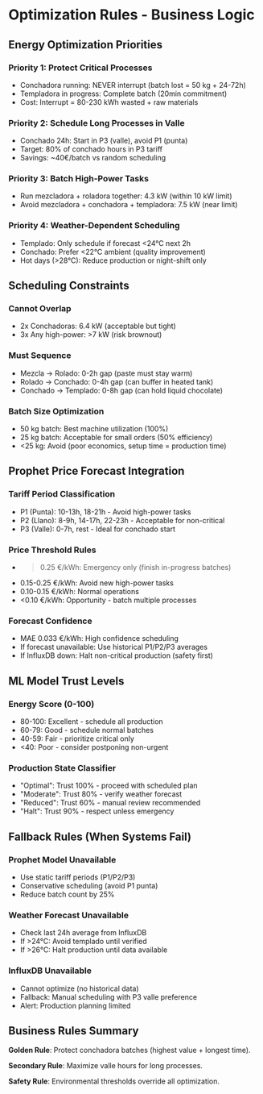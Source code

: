 # Optimization Rules - Business Logic

## Energy Optimization Priorities

### Priority 1: Protect Critical Processes
- Conchadora running: NEVER interrupt (batch lost = 50 kg + 24-72h)
- Templadora in progress: Complete batch (20min commitment)
- Cost: Interrupt = 80-230 kWh wasted + raw materials

### Priority 2: Schedule Long Processes in Valle
- Conchado 24h: Start in P3 (valle), avoid P1 (punta)
- Target: 80% of conchado hours in P3 tariff
- Savings: ~40€/batch vs random scheduling

### Priority 3: Batch High-Power Tasks
- Run mezcladora + roladora together: 4.3 kW (within 10 kW limit)
- Avoid mezcladora + conchadora + templadora: 7.5 kW (near limit)

### Priority 4: Weather-Dependent Scheduling
- Templado: Only schedule if forecast <24°C next 2h
- Conchado: Prefer <22°C ambient (quality improvement)
- Hot days (>28°C): Reduce production or night-shift only

## Scheduling Constraints

### Cannot Overlap
- 2x Conchadoras: 6.4 kW (acceptable but tight)
- 3x Any high-power: >7 kW (risk brownout)

### Must Sequence
- Mezcla → Rolado: 0-2h gap (paste must stay warm)
- Rolado → Conchado: 0-4h gap (can buffer in heated tank)
- Conchado → Templado: 0-8h gap (can hold liquid chocolate)

### Batch Size Optimization
- 50 kg batch: Best machine utilization (100%)
- 25 kg batch: Acceptable for small orders (50% efficiency)
- <25 kg: Avoid (poor economics, setup time = production time)

## Prophet Price Forecast Integration

### Tariff Period Classification
- P1 (Punta): 10-13h, 18-21h - Avoid high-power tasks
- P2 (Llano): 8-9h, 14-17h, 22-23h - Acceptable for non-critical
- P3 (Valle): 0-7h, rest - Ideal for conchado start

### Price Threshold Rules
- >0.25 €/kWh: Emergency only (finish in-progress batches)
- 0.15-0.25 €/kWh: Avoid new high-power tasks
- 0.10-0.15 €/kWh: Normal operations
- <0.10 €/kWh: Opportunity - batch multiple processes

### Forecast Confidence
- MAE 0.033 €/kWh: High confidence scheduling
- If forecast unavailable: Use historical P1/P2/P3 averages
- If InfluxDB down: Halt non-critical production (safety first)

## ML Model Trust Levels

### Energy Score (0-100)
- 80-100: Excellent - schedule all production
- 60-79: Good - schedule normal batches
- 40-59: Fair - prioritize critical only
- <40: Poor - consider postponing non-urgent

### Production State Classifier
- "Optimal": Trust 100% - proceed with scheduled plan
- "Moderate": Trust 80% - verify weather forecast
- "Reduced": Trust 60% - manual review recommended
- "Halt": Trust 90% - respect unless emergency

## Fallback Rules (When Systems Fail)

### Prophet Model Unavailable
- Use static tariff periods (P1/P2/P3)
- Conservative scheduling (avoid P1 punta)
- Reduce batch count by 25%

### Weather Forecast Unavailable
- Check last 24h average from InfluxDB
- If >24°C: Avoid templado until verified
- If >26°C: Halt production until data available

### InfluxDB Unavailable
- Cannot optimize (no historical data)
- Fallback: Manual scheduling with P3 valle preference
- Alert: Production planning limited

## Business Rules Summary

**Golden Rule**: Protect conchadora batches (highest value + longest time).

**Secondary Rule**: Maximize valle hours for long processes.

**Safety Rule**: Environmental thresholds override all optimization.
